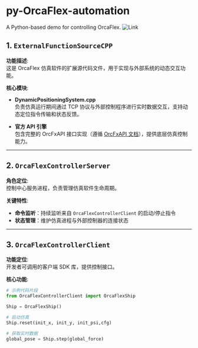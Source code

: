# py-OrcaFlex-automation
A Python-based demo for controlling OrcaFlex.
![Link](https://github.com/user-attachments/assets/5ca76be1-ae7f-4bb0-b068-b294dd63ae23)
## 1. `ExternalFunctionSourceCPP`
**功能描述**:  
这是 OrcaFlex 仿真软件的扩展源代码文件，用于实现与外部系统的动态交互功能。

**核心模块**:  
- **DynamicPositioningSystem.cpp**  
  负责仿真运行期间通过 TCP 协议与外部控制程序进行实时数据交互，支持动态定位指令传输和状态反馈。

- **官方 API 引擎**  
  包含完整的 OrcFxAPI 接口实现（遵循 [OrcFxAPI 文档](https://www.orcina.com/webhelp/OrcFxAPI/)），提供底层仿真控制能力。
---

## 2. `OrcaFlexControllerServer`
**角色定位**:  
控制中心服务进程，负责管理仿真软件生命周期。

**关键特性**:  
- **命令监听**：持续监听来自 `OrcaFlexControllerClient` 的启动/停止指令
- **状态管理**：维护仿真进程与外部控制器的连接状态
---

## 3. `OrcaFlexControllerClient`
**功能定位**:  
开发者可调用的客户端 SDK 库，提供控制接口。

**核心功能**:  
```python
# 示例代码片段
from OrcaFlexControllerClient import OrcaFlexShip

Ship = OrcaFlexShip()

# 启动仿真
Ship.reset(init_x, init_y, init_psi,cfg)

# 获取实时数据
global_pose = Ship.step(global_force)
